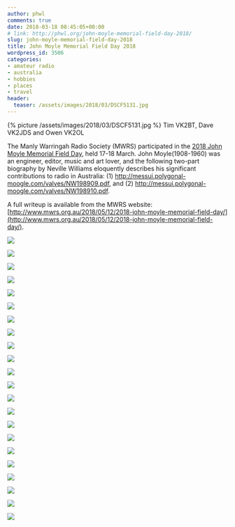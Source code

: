 ```yaml
---
author: phwl
comments: true
date: 2018-03-18 08:45:05+00:00
# link: http://phwl.org/john-moyle-memorial-field-day-2018/
slug: john-moyle-memorial-field-day-2018
title: John Moyle Memorial Field Day 2018
wordpress_id: 3506
categories:
- amateur radio
- australia
- hobbies
- places
- travel
header:
  teaser: /assets/images/2018/03/DSCF5131.jpg
---
```


{% picture /assets/images/2018/03/DSCF5131.jpg %}
Tim VK2BT, Dave VK2JDS and Owen VK2OL

The Manly Warringah Radio Society (MWRS) participated in the [2018 John Moyle Memorial Field Day](http://www.wia.org.au/members/contests/johnmoyle/), held 17-18 March. John Moyle(1908-1960) was an engineer, editor, music and art lover, and the following two-part biography by Neville Williams eloquently describes his significant contributions to radio in Australia: (1) <http://messui.polygonal-moogle.com/valves/NW198909.pdf>, and (2) <http://messui.polygonal-moogle.com/valves/NW198910.pdf>.

A full writeup is available from the MWRS website: [http://www.mwrs.org.au/2018/05/12/2018-john-moyle-memorial-field-day/](http://www.mwrs.org.au/2018/05/12/2018-john-moyle-memorial-field-day/).

![](/assets/images/2018/03/DSCF5117.jpg)

![](/assets/images/2018/03/DSCF5131.jpg)

![](/assets/images/2018/03/DSCF5151.jpg)

![](/assets/images/2018/03/DSCF5161.jpg)

![](/assets/images/2018/03/DSCF5188.jpg)

![](/assets/images/2018/03/DSCF5195.jpg)

![](/assets/images/2018/03/DSCF5210.jpg)

![](/assets/images/2018/03/DSCF5217.jpg)

![](/assets/images/2018/03/DSCF5224.jpg)

![](/assets/images/2018/03/DSCF5232.jpg)

![](/assets/images/2018/03/DSCF5248.jpg)

![](/assets/images/2018/03/DSC_5714.jpg)

![](/assets/images/2018/03/DSC_5720.jpg)

![](/assets/images/2018/03/DSC_5728.jpg)

![](/assets/images/2018/03/DSC_5735.jpg)

![](/assets/images/2018/03/DSC_5750.jpg)

![](/assets/images/2018/03/DSC_5757.jpg)

![](/assets/images/2018/03/DSC_5774.jpg)

![](/assets/images/2018/03/DSC_5806.jpg)

![](/assets/images/2018/03/DSC_5830.jpg)

![](/assets/images/2018/03/DSC_5834.jpg)

![](/assets/images/2018/03/image004.jpg)

